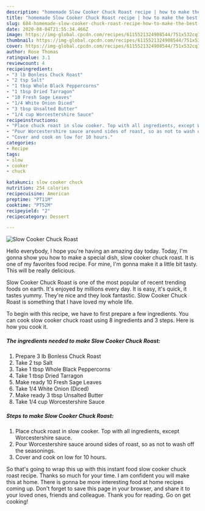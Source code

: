 ```yaml
---
description: "homemade Slow Cooker Chuck Roast recipe | how to make the best Slow Cooker Chuck Roast"
title: "homemade Slow Cooker Chuck Roast recipe | how to make the best Slow Cooker Chuck Roast"
slug: 684-homemade-slow-cooker-chuck-roast-recipe-how-to-make-the-best-slow-cooker-chuck-roast
date: 2020-08-04T21:55:34.466Z
image: https://img-global.cpcdn.com/recipes/6115521324908544/751x532cq70/slow-cooker-chuck-roast-recipe-main-photo.jpg
thumbnail: https://img-global.cpcdn.com/recipes/6115521324908544/751x532cq70/slow-cooker-chuck-roast-recipe-main-photo.jpg
cover: https://img-global.cpcdn.com/recipes/6115521324908544/751x532cq70/slow-cooker-chuck-roast-recipe-main-photo.jpg
author: Rose Thomas
ratingvalue: 3.1
reviewcount: 4
recipeingredient:
- "3 lb Bonless Chuck Roast"
- "2 tsp Salt"
- "1 tbsp Whole Black Peppercorns"
- "1 tbsp Dried Tarragon"
- "10 Fresh Sage Leaves"
- "1/4 White Onion Diced"
- "3 tbsp Unsalted Butter"
- "1/4 cup Worcestershire Sauce"
recipeinstructions:
- "Place chuck roast in slow cooker. Top with all ingredients, except Worcestershire sauce."
- "Pour Worcestershire sauce around sides of roast, so as not to wash off the seasonings."
- "Cover and cook on low for 10 hours."
categories:
- Recipe
tags:
- slow
- cooker
- chuck

katakunci: slow cooker chuck 
nutrition: 254 calories
recipecuisine: American
preptime: "PT11M"
cooktime: "PT52M"
recipeyield: "2"
recipecategory: Dessert

---
```



![Slow Cooker Chuck Roast](https://img-global.cpcdn.com/recipes/6115521324908544/751x532cq70/slow-cooker-chuck-roast-recipe-main-photo.jpg)

Hello everybody, I hope you're having an amazing day today. Today, I'm gonna show you how to make a special dish, slow cooker chuck roast. It is one of my favorites food recipe. For mine, I'm gonna make it a little bit tasty. This will be really delicious.

Slow Cooker Chuck Roast is one of the most popular of recent trending foods on earth. It's enjoyed by millions every day. It is easy, it's quick, it tastes yummy. They're nice and they look fantastic. Slow Cooker Chuck Roast is something that I have loved my whole life.




To begin with this recipe, we have to first prepare a few ingredients. You can cook slow cooker chuck roast using 8 ingredients and 3 steps. Here is how you cook it.

<!--inarticleads1-->

##### The ingredients needed to make Slow Cooker Chuck Roast:

1. Prepare 3 lb Bonless Chuck Roast
1. Take 2 tsp Salt
1. Take 1 tbsp Whole Black Peppercorns
1. Take 1 tbsp Dried Tarragon
1. Make ready 10 Fresh Sage Leaves
1. Take 1/4 White Onion (Diced)
1. Make ready 3 tbsp Unsalted Butter
1. Take 1/4 cup Worcestershire Sauce




<!--inarticleads2-->

##### Steps to make Slow Cooker Chuck Roast:

1. Place chuck roast in slow cooker. Top with all ingredients, except Worcestershire sauce.
1. Pour Worcestershire sauce around sides of roast, so as not to wash off the seasonings.
1. Cover and cook on low for 10 hours.




So that's going to wrap this up with this instant food slow cooker chuck roast recipe. Thanks so much for your time. I am confident you will make this at home. There is gonna be more interesting food at home recipes coming up. Don't forget to save this page in your browser, and share it to your loved ones, friends and colleague. Thank you for reading. Go on get cooking!
